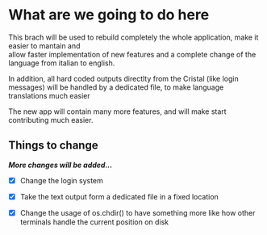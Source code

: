 # What are we going to do here
This brach will be used to rebuild completely the whole application, make it easier to mantain and  
allow faster implementation of new features and a complete change of the language from italian to english.

In addition, all hard coded outputs directlty from the Cristal (like login messages) will be handled by a dedicated
file, to make language translations much easier

The new app will contain many more features, and will make start contributing much easier.

## Things to change
*__More changes will be added...__*
 - [x] Change the login system
 - [x] Take the text output form a dedicated file in a fixed location
 - [x] Change the usage of os.chdir() to have something more like how other terminals handle the current position on disk

